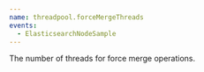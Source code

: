 ```yaml
---
name: threadpool.forceMergeThreads
events:
  - ElasticsearchNodeSample
---
```


The number of threads for force merge operations.